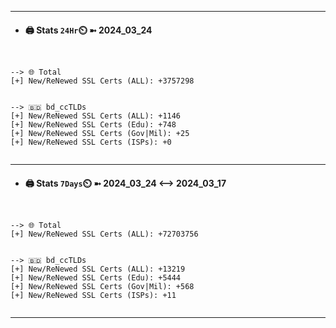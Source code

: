 

---
- #### 🖨️ **Stats** `24Hr`⏲️ ➼ 2024_03_24
```console


--> 🌐 Total
[+] New/ReNewed SSL Certs (ALL): +3757298


--> 🇧🇩 bd_ccTLDs
[+] New/ReNewed SSL Certs (ALL): +1146
[+] New/ReNewed SSL Certs (Edu): +748
[+] New/ReNewed SSL Certs (Gov|Mil): +25
[+] New/ReNewed SSL Certs (ISPs): +0


```

---
- #### 🖨️ **Stats** `7Days`⏲️ ➼ 2024_03_24 <--> 2024_03_17
```console


--> 🌐 Total
[+] New/ReNewed SSL Certs (ALL): +72703756


--> 🇧🇩 bd_ccTLDs
[+] New/ReNewed SSL Certs (ALL): +13219
[+] New/ReNewed SSL Certs (Edu): +5444
[+] New/ReNewed SSL Certs (Gov|Mil): +568
[+] New/ReNewed SSL Certs (ISPs): +11


```

---

